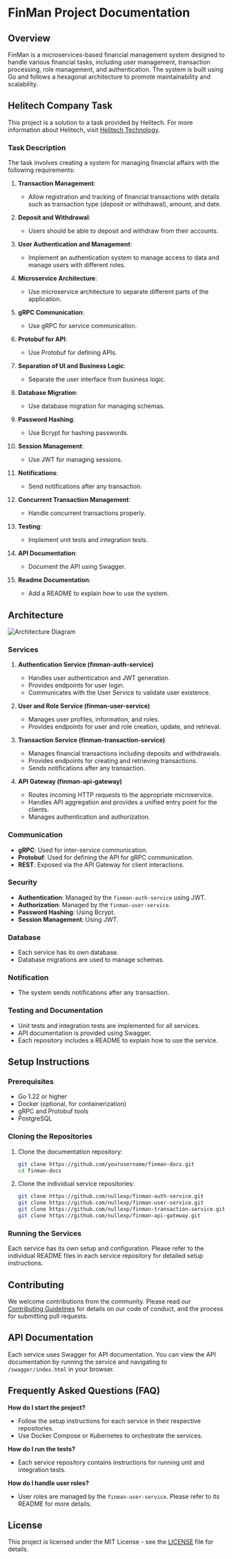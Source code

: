 
# FinMan Project Documentation

## Overview

FinMan is a microservices-based financial management system designed to handle various financial tasks, including user management, transaction processing, role management, and authentication. The system is built using Go and follows a hexagonal architecture to promote maintainability and scalability.

## Helitech Company Task

This project is a solution to a task provided by Helitech. For more information about Helitech, visit [Helitech Technology](https://heli.technology/).

### Task Description

The task involves creating a system for managing financial affairs with the following requirements:

1. **Transaction Management**: 
   - Allow registration and tracking of financial transactions with details such as transaction type (deposit or withdrawal), amount, and date.

2. **Deposit and Withdrawal**: 
   - Users should be able to deposit and withdraw from their accounts.

3. **User Authentication and Management**: 
   - Implement an authentication system to manage access to data and manage users with different roles.

4. **Microservice Architecture**: 
   - Use microservice architecture to separate different parts of the application.

5. **gRPC Communication**: 
   - Use gRPC for service communication.

6. **Protobuf for API**: 
   - Use Protobuf for defining APIs.

7. **Separation of UI and Business Logic**: 
   - Separate the user interface from business logic.

8. **Database Migration**: 
   - Use database migration for managing schemas.

9. **Password Hashing**: 
   - Use Bcrypt for hashing passwords.

10. **Session Management**: 
    - Use JWT for managing sessions.

11. **Notifications**: 
    - Send notifications after any transaction.

12. **Concurrent Transaction Management**: 
    - Handle concurrent transactions properly.

13. **Testing**: 
    - Implement unit tests and integration tests.

14. **API Documentation**: 
    - Document the API using Swagger.

15. **Readme Documentation**: 
    - Add a README to explain how to use the system.

## Architecture

![Architecture Diagram](architecture.svg)

### Services

1. **Authentication Service (finman-auth-service)**
    - Handles user authentication and JWT generation.
    - Provides endpoints for user login.
    - Communicates with the User Service to validate user existence.

2. **User and Role Service (finman-user-service)**
    - Manages user profiles, information, and roles.
    - Provides endpoints for user and role creation, update, and retrieval.

3. **Transaction Service (finman-transaction-service)**
    - Manages financial transactions including deposits and withdrawals.
    - Provides endpoints for creating and retrieving transactions.
    - Sends notifications after any transaction.

4. **API Gateway (finman-api-gateway)**
    - Routes incoming HTTP requests to the appropriate microservice.
    - Handles API aggregation and provides a unified entry point for the clients.
    - Manages authentication and authorization.

### Communication

- **gRPC**: Used for inter-service communication.
- **Protobuf**: Used for defining the API for gRPC communication.
- **REST**: Exposed via the API Gateway for client interactions.

### Security

- **Authentication**: Managed by the `finman-auth-service` using JWT.
- **Authorization**: Managed by the `finman-user-service`.
- **Password Hashing**: Using Bcrypt.
- **Session Management**: Using JWT.

### Database

- Each service has its own database.
- Database migrations are used to manage schemas.

### Notification

- The system sends notifications after any transaction.

### Testing and Documentation

- Unit tests and integration tests are implemented for all services.
- API documentation is provided using Swagger.
- Each repository includes a README to explain how to use the service.

## Setup Instructions

### Prerequisites

- Go 1.22 or higher
- Docker (optional, for containerization)
- gRPC and Protobuf tools
- PostgreSQL

### Cloning the Repositories

1. Clone the documentation repository:
    
    ```bash
    git clone https://github.com/yourusername/finman-docs.git
    cd finman-docs
    ```

2. Clone the individual service repositories:
    
    ```bash
    git clone https://github.com/nullexp/finman-auth-service.git
    git clone https://github.com/nullexp/finman-user-service.git
    git clone https://github.com/nullexp/finman-transaction-service.git
    git clone https://github.com/nullexp/finman-api-gateway.git
    ```

### Running the Services

Each service has its own setup and configuration. Please refer to the individual README files in each service repository for detailed setup instructions.

## Contributing

We welcome contributions from the community. Please read our [Contributing Guidelines](CONTRIBUTING.md) for details on our code of conduct, and the process for submitting pull requests.

## API Documentation

Each service uses Swagger for API documentation. You can view the API documentation by running the service and navigating to `/swagger/index.html` in your browser.

## Frequently Asked Questions (FAQ)

**How do I start the project?**

- Follow the setup instructions for each service in their respective repositories.
- Use Docker Compose or Kubernetes to orchestrate the services.

**How do I run the tests?**

- Each service repository contains instructions for running unit and integration tests.

**How do I handle user roles?**

- User roles are managed by the `finman-user-service`. Please refer to its README for more details.

## License

This project is licensed under the MIT License - see the [LICENSE](LICENSE) file for details.


